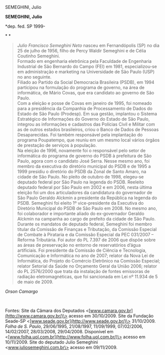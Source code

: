 SEMEGHINI, Julio

**SEMEGHINI, Julio**

\*dep. fed. SP 1999-

* *

> *Julio Francisco Semeghini Neto* nasceu em Fernandópolis (SP) no dia
> 25 de julho de 1956, filho de Percy Waldir Semeghini e de Célia
> Coutinho Semeghini. \
> Formado em engenharia eletrônica pela Faculdade de Engenharia
> Industrial de São Bernardo do Campo (FEI) em 1981, especializou-se em
> administração e marketing na Universidade de São Paulo (USP) no ano
> seguinte. \
> Filiado ao Partido da Social Democracia Brasileira (PSDB), em 1994
> participou na formulação do programa de governo, na área de
> informática, de Mário Covas, que era candidato ao governo de São
> Paulo. \
> Com a eleição e posse de Covas em janeiro de 1995, foi nomeado para a
> presidência da Companhia de Processamento de Dados do Estado de São
> Paulo (Prodesp). Em sua gestão, implantou o Sistema Estratégico de
> Informações do Governo do Estado de São Paulo, integrou as informações
> e cadastros das Polícias Civil e Militar com as de outros estados
> brasileiros, criou o Banco de Dados de Pessoas Desaparecidas. Foi
> também responsável pela implantação do programa Poupatempo, que reuniu
> em um mesmo local vários órgãos de prestação de serviços à população.\
> Na eleição de 1996, novamente foi o responsável pelo setor de
> informática do programa de governo do PSDB à prefeitura de São Paulo,
> agora com o candidato José Serra. Nesse mesmo ano, foi membro da
> executiva do diretório municipal do PSDB e de 1995 a 1999 presidiu o
> diretório do PSDB da Zonal de Santo Amaro, na cidade de São Paulo. No
> pleito de outubro de 1998, elegeu-se deputado federal por São Paulo na
> legenda do PSDB. Reeleito deputado federal por São Paulo em 2002 e em
> 2006, nesta última eleição foi um dos articuladores da candidatura do
> governador de São Paulo Geraldo Alckmin a presidente da República na
> legenda do PSDB. Semeghini foi eleito 1º vice-presidente da Executiva
> do Diretório Municipal do PSDB de São Paulo em 2008. No mesmo ano, foi
> colaborador e importante aliado do ex-governador Geraldo Alckmin na
> campanha ao cargo de prefeito da cidade de São Paulo.\
> Durante os mandatos de deputado federal, Semeghini foi membro titular
> da Comissão de Finanças e Tributação, da Comissão Especial de Combate
> à Pirataria e da Comissão Especial da PEC 031/2007 – Reforma
> Tributária. Foi autor do PL 7.397 de 2006 que dispõe sobre as áreas de
> preservação no entorno de reservatórios d’água artificiais. Foi
> presidente da Comissão de Ciência e Tecnologia, Comunicação e
> Informática no ano de 2007; relator da Nova Lei de Informática, do
> Projeto do Comércio Eletrônico na Comissão Especial; relator Setorial
> da Saúde no Orçamento Geral da União 2006; relator do PL 2576/2000 que
> trata da instalação de fontes emissoras de radiação eletromagnéticas,
> que foi sancionada em Lei nº 11.934 de 5 de maio de 2009.

*Orson Camargo*

 

Fontes: Site da Câmara dos Deputados
\<[www.camara.gov.br](http://www.camara.gov.br/)\> acesso em 30/10/2009.
Site da Fundação Seade-SP
\<[www.seade.gov.br](http://www.seade.gov.br/)\> 31/10/2009. *Folha de
S. Paulo*, 29/06/1995, 21/08/1997, 11/09/1999, 07/02/2006, 14/02/2007,
28/03/2008, 29/04/2008. Disponível em
\<[www.folha.uol.com.br](http://www.folha.uol.com.br/)\> acesso em
10/11/2009. Site do deputado Julio Semeghini
\<www.juliosemeghini.com.br\> acesso em 09/11/2009.
